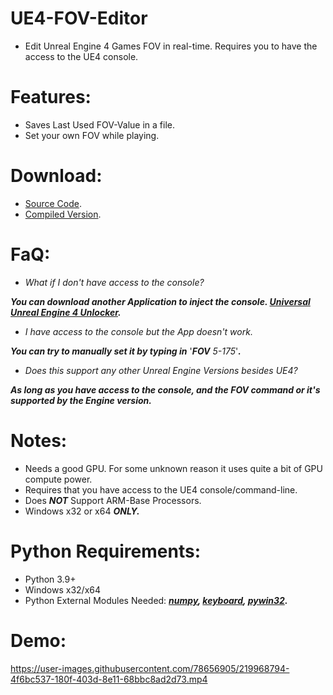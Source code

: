 # UE4-FOV-Editor
- Edit Unreal Engine 4 Games FOV in real-time. Requires you to have the access to the UE4 console.

# Features:
- Saves Last Used FOV-Value in a file.
- Set your own FOV while playing.

# Download:
- [Source Code](https://github.com/Cracko298/UE4-FOV-Editor/releases/download/v1.0-release-1/FOV-Unlocker.py).
- [Compiled Version](https://github.com/Cracko298/UE4-FOV-Editor/releases/download/v1.0-release-1/FOV-Unlocker.exe).


# FaQ:
- *What if I don't have access to the console?*

***You can download another Application to inject the console. [Universal Unreal Engine 4 Unlocker](https://framedsc.com/GeneralGuides/universal_ue4_consoleunlocker.htm).***

- *I have access to the console but the App doesn't work.*

***You can try to manually set it by typing in*** '***FOV*** *5-175*'***.***

- *Does this support any other Unreal Engine Versions besides UE4?*

***As long as you have access to the console, and the FOV command or it's supported by the Engine version.***

# Notes:
- Needs a good GPU. For some unknown reason it uses quite a bit of GPU compute power.
- Requires that you have access to the UE4 console/command-line.
- Does ***NOT*** Support ARM-Base Processors.
- Windows x32 or x64 ***ONLY.***


# Python Requirements:
- Python 3.9+
- Windows x32/x64
- Python External Modules Needed: ***[numpy](https://pypi.org/project/numpy/), [keyboard](https://pypi.org/project/keyboard/), [pywin32](https://pypi.org/project/pywin32/).***

# Demo:

<embed>https://user-images.githubusercontent.com/78656905/219968794-4f6bc537-180f-403d-8e11-68bbc8ad2d73.mp4</embed>
